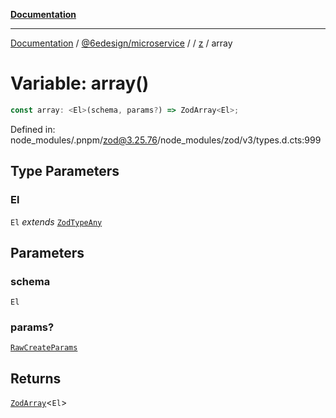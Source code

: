 [**Documentation**](../../../../../README.md)

***

[Documentation](../../../../../README.md) / [@6edesign/microservice](../../../README.md) / [](../../../README.md) / [z](../README.md) / array

# Variable: array()

```ts
const array: <El>(schema, params?) => ZodArray<El>;
```

Defined in: node\_modules/.pnpm/zod@3.25.76/node\_modules/zod/v3/types.d.cts:999

## Type Parameters

### El

`El` *extends* [`ZodTypeAny`](../type-aliases/ZodTypeAny.md)

## Parameters

### schema

`El`

### params?

[`RawCreateParams`](../type-aliases/RawCreateParams.md)

## Returns

[`ZodArray`](../classes/ZodArray.md)&lt;`El`&gt;
